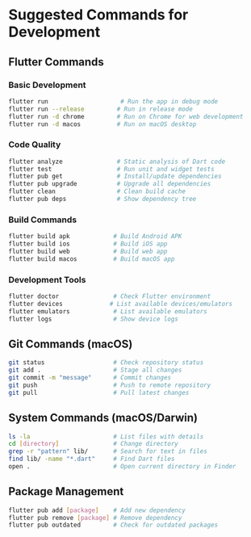 # Suggested Commands for Development

## Flutter Commands

### Basic Development
```bash
flutter run                    # Run the app in debug mode
flutter run --release         # Run in release mode
flutter run -d chrome         # Run on Chrome for web development
flutter run -d macos          # Run on macOS desktop
```

### Code Quality
```bash
flutter analyze               # Static analysis of Dart code
flutter test                  # Run unit and widget tests
flutter pub get               # Install/update dependencies
flutter pub upgrade           # Upgrade all dependencies
flutter clean                 # Clean build cache
flutter pub deps              # Show dependency tree
```

### Build Commands
```bash
flutter build apk            # Build Android APK
flutter build ios            # Build iOS app
flutter build web            # Build web app
flutter build macos          # Build macOS app
```

### Development Tools
```bash
flutter doctor               # Check Flutter environment
flutter devices             # List available devices/emulators
flutter emulators            # List available emulators
flutter logs                 # Show device logs
```

## Git Commands (macOS)
```bash
git status                   # Check repository status
git add .                    # Stage all changes
git commit -m "message"      # Commit changes
git push                     # Push to remote repository
git pull                     # Pull latest changes
```

## System Commands (macOS/Darwin)
```bash
ls -la                       # List files with details
cd [directory]               # Change directory
grep -r "pattern" lib/       # Search for text in files
find lib/ -name "*.dart"     # Find Dart files
open .                       # Open current directory in Finder
```

## Package Management
```bash
flutter pub add [package]    # Add new dependency
flutter pub remove [package] # Remove dependency
flutter pub outdated         # Check for outdated packages
```